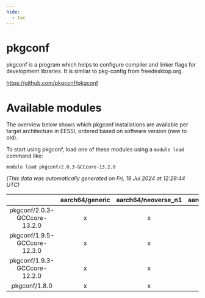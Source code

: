 ```yaml
---
hide:
  - toc
---
```


pkgconf
=======


pkgconf is a program which helps to configure compiler and linker flags for development libraries. It is similar to pkg-config from freedesktop.org.

https://github.com/pkgconf/pkgconf
# Available modules


The overview below shows which pkgconf installations are available per target architecture in EESSI, ordered based on software version (new to old).

To start using pkgconf, load one of these modules using a `module load` command like:

```shell
module load pkgconf/2.0.3-GCCcore-13.2.0
```

*(This data was automatically generated on Fri, 19 Jul 2024 at 12:29:44 UTC)*  

| |aarch64/generic|aarch64/neoverse_n1|aarch64/neoverse_v1|x86_64/generic|x86_64/amd/zen2|x86_64/amd/zen3|x86_64/intel/haswell|x86_64/intel/skylake_avx512|
| :---: | :---: | :---: | :---: | :---: | :---: | :---: | :---: | :---: |
|pkgconf/2.0.3-GCCcore-13.2.0|x|x|x|x|x|x|x|x|
|pkgconf/1.9.5-GCCcore-12.3.0|x|x|x|x|x|x|x|x|
|pkgconf/1.9.3-GCCcore-12.2.0|x|x|x|x|x|x|x|x|
|pkgconf/1.8.0|x|x|x|x|x|x|x|x|
